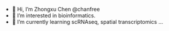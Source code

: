 - 👋 Hi, I’m Zhongxu Chen @chanfree
- 👀 I’m interested in bioinformatics.
- 🌱 I’m currently learning scRNAseq, spatial transcriptomics ...


<!---
chanfree/chanfree is a ✨ special ✨ repository because its `README.md` (this file) appears on your GitHub profile.
You can click the Preview link to take a look at your changes.
--->

